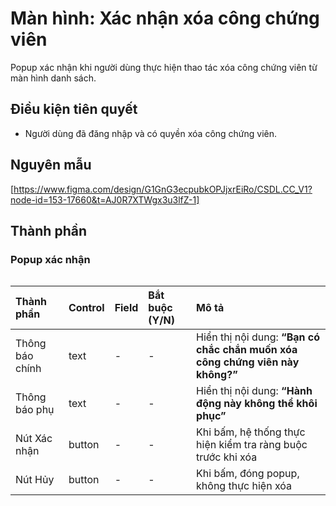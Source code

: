 # Màn hình: Xác nhận xóa công chứng viên
Popup xác nhận khi người dùng thực hiện thao tác xóa công chứng viên từ màn hình danh sách.

## Điều kiện tiên quyết
- Người dùng đã đăng nhập và có quyền xóa công chứng viên.

## Nguyên mẫu
[https://www.figma.com/design/G1GnG3ecpubkOPJjxrEiRo/CSDL.CC_V1?node-id=153-17660&t=AJ0R7XTWgx3u3lfZ-1]

## Thành phần

### Popup xác nhận

<div style="overflow-x:auto">

| Thành phần      | Control | Field | Bắt buộc (Y/N) | Mô tả                                                                         |
|:----------------|:--------|:------|:---------------|:------------------------------------------------------------------------------|
| Thông báo chính | text    | -     | -              | Hiển thị nội dung: **“Bạn có chắc chắn muốn xóa công chứng viên này không?”** |
| Thông báo phụ   | text    | -     | -              | Hiển thị nội dung: **“Hành động này không thể khôi phục”**                    |
| Nút Xác nhận    | button  | -     | -              | Khi bấm, hệ thống thực hiện kiểm tra ràng buộc trước khi xóa                  |
| Nút Hủy         | button  | -     | -              | Khi bấm, đóng popup, không thực hiện xóa                                      |

</div>
